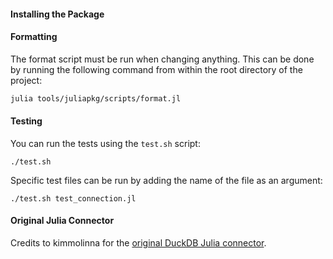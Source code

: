 
#### Installing the Package


#### Formatting
The format script must be run when changing anything. This can be done by running the following command from within the root directory of the project:

```bash
julia tools/juliapkg/scripts/format.jl
```

#### Testing

You can run the tests using the `test.sh` script:

```
./test.sh
```

Specific test files can be run by adding the name of the file as an argument:

```
./test.sh test_connection.jl
```

#### Original Julia Connector
Credits to kimmolinna for the [original DuckDB Julia connector](https://github.com/kimmolinna/DuckDB.jl).